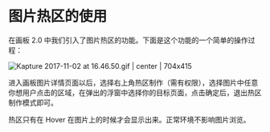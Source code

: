 # 图片热区的使用

在画板 2.0 中我们引入了图片热区的功能。下面是这个功能的一个简单的操作过程：

![Kapture 2017-11-02 at 16.46.50.gif | center | 704x415](https://private-alipayobjects.alipay.com/alipay-rmsdeploy-image/skylark/gif/999825a6-4e1b-4792-b26c-b3df8a3ddf7b.gif "")

进入画板图片详情页面以后，选择右上角热区制作（需有权限），选择图片中任意你想用户点击的区域，在弹出的浮窗中选择你的目标页面，点击确定后，退出热区制作模式即可。

热区只有在 Hover 在图片上的时候才会显示出来。正常环境不影响图片浏览。
